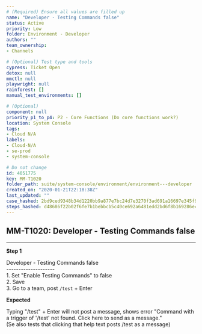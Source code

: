 ```yaml
---
# (Required) Ensure all values are filled up
name: "Developer - Testing Commands false"
status: Active
priority: Low
folder: Environment - Developer
authors: ""
team_ownership: 
- Channels

# (Optional) Test type and tools
cypress: Ticket Open
detox: null
mmctl: null
playwright: null
rainforest: []
manual_test_environments: []

# (Optional)
component: null
priority_p1_to_p4: P2 - Core Functions (Do core functions work?)
location: System Console
tags: 
- Cloud N/A
labels: 
- Cloud-N/A
- se-prod
- system-console

# Do not change
id: 4051775
key: MM-T1020
folder_path: suite/system-console/environment/environment---developer
created_on: "2020-01-21T22:18:38Z"
last_updated: ""
case_hashed: 2bd9ced9348b34d1220bb9a877e7bc24d7e3270f3ad691a16697e345f94d0ac35e214ce0b888976bcc657f668fa9ce91
steps_hashed: d48686f22b02f6fe7b1bebbcb5c40ce692a6481edd2bd6f8b169286ecfa341c2b6c6caf35d88517ee2c903d2bf622686
---
```


## MM-T1020: Developer - Testing Commands false

---

**Step 1**

Developer - Testing Commands false\
\--------------------\
1\. Set "Enable Testing Commands" to false\
2\. Save\
3\. Go to a team, post `/test` + Enter

**Expected**

Typing "/test" + Enter will not post a message, shows error "Command with a trigger of '/test' not found. Click here to send as a message."\
(Se also tests that clicking that help text posts /test as a message)
